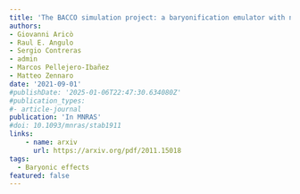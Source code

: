 ```yaml
---
title: 'The BACCO simulation project: a baryonification emulator with neural networks'
authors:
- Giovanni Aricò
- Raul E. Angulo
- Sergio Contreras
- admin
- Marcos Pellejero-Ibañez
- Matteo Zennaro
date: '2021-09-01'
#publishDate: '2025-01-06T22:47:30.634080Z'
#publication_types:
#- article-journal
publication: 'In MNRAS'
#doi: 10.1093/mnras/stab1911
links:
    - name: arxiv
      url: https://arxiv.org/pdf/2011.15018
tags:
  - Baryonic effects
featured: false
---
```

